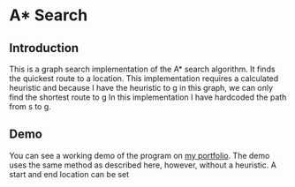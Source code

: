 # A* Search
## Introduction
This is a graph search implementation of the A* search algorithm. It finds the quickest route to a location. This implementation requires a calculated heuristic and because I have the heuristic to g in this graph, we can only find the shortest route to g
In this implementation I have hardcoded the path from s to g.
## Demo
You can see a working demo of the program on [my portfolio](www.anis.com.au). The demo uses the same method as described here, however, without a heuristic. A start and end location can be set